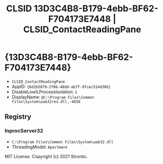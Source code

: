 ﻿---
title: "CLSID 13D3C4B8-B179-4ebb-BF62-F704173E7448 | CLSID_ContactReadingPane"
excerpt: What is COM-Object CLSID 13D3C4B8-B179-4ebb-BF62-F704173E7448?
---

# {13D3C4B8-B179-4ebb-BF62-F704173E7448}

* `CLSID_ContactReadingPane`
* AppID: `{6d2b5079-2f0b-48dd-ab7f-97cec514d30b}`
* DisableLowILProcessIsolation: `1`
* DisplayName: `@C:\Program Files\Common Files\System\wab32res.dll,-4650`

## Registry


### InprocServer32

* `C:\Program Files\Common Files\System\wab32.dll`
* ThreadingModel: `Apartment`

MIT License. Copyright (c) 2021 Strontic.


